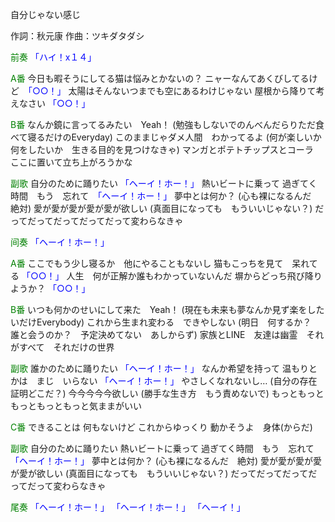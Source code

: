 自分じゃない感じ

作詞：秋元康
作曲：ツキダタダシ

<font color=green>前奏</font>
<font color=blue>「ハイ！x１４」</font> 

<font color=green>A番</font>
今日も暇そうにしてる猫は悩みとかないの？
ニャーなんてあくびしてるけど　<font color=blue>「○○！」</font> 
太陽はそんないつまでも空にあるわけじゃない
屋根から降りて考えなさい <font color=blue>「○○！」</font> 

<font color=green>B番</font>
なんか鏡に言ってるみたい　Yeah！
(勉強もしないでのんべんだらりただ食べて寝るだけのEveryday)
このままじゃダメ人間　わかってるよ
(何が楽しいか　何をしたいか　生きる目的を見つけなきゃ)
マンガとポテトチップスとコーラ　ここに置いて立ち上がろうかな

<font color=green>副歌</font>
自分のために踊りたい <font color=blue>「ヘーイ！ホー！」</font>
熱いビートに乗って
過ぎてく時間　もう　忘れて　<font color=blue>「ヘーイ！ホー！」</font>
夢中とは何か？
(心も裸になるんだ　絶対)
愛が愛が愛が愛が愛が欲しい
(真面目になっても　もういいじゃない？)
だってだってだってだってだって変わらなきゃ

<font color=green>间奏</font>
<font color=blue>「ヘーイ！ホー！」</font>

<font color=green>A番</font>
ここでもう少し寝るか　他にやることもないし
猫もこっちを見て　呆れてる <font color=blue>「○○！」</font> 
人生　何が正解か誰もわかっていないんだ
塀からどっち飛び降りようか？ <font color=blue>「○○！」</font> 

<font color=green>B番</font>
いつも何かのせいにして来た　Yeah！
(現在も未来も夢なんか見ず楽をしたいだけEverybody)
これから生まれ変わる　できやしない
(明日　何するか？　誰と会うのか？　予定決めてない　あしからず)
家族とLINE　友達は幽霊　それがすべて　それだけの世界

<font color=green>副歌</font>
誰かのために踊りたい <font color=blue>「ヘーイ！ホー！」</font>
なんか希望を持って
温もりとかは　まじ　いらない <font color=blue>「ヘーイ！ホー！」</font>
やさしくなれないし…
(自分の存在証明どこだ？)
今今今今今欲しい
(勝手な生き方　もう責めないで)
もっともっともっともっともっと気ままがいい

<font color=green>C番</font>
できることは
何もないけど
これからゆっくり
動かそうよ　身体(からだ)

<font color=green>副歌</font>
自分のために踊りたい
熱いビートに乗って
過ぎてく時間　もう　忘れて <font color=blue>「ヘーイ！ホー！」</font>
夢中とは何か？
(心も裸になるんだ　絶対)
愛が愛が愛が愛が愛が欲しい
(真面目になっても　もういいじゃない？)
だってだってだってだってだって変わらなきゃ

<font color=green>尾奏</font>
<font color=blue>「ヘーイ！ホー！」</font>
<font color=blue>「ヘーイ！ホー！」</font>
<font color=blue>「ヘーイ！」</font>

